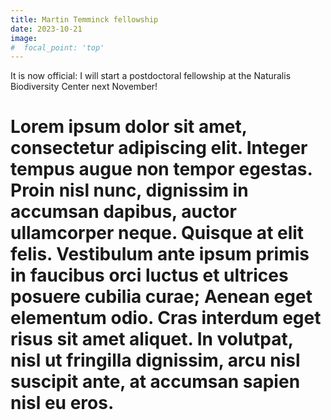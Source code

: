 ```yaml
---
title: Martin Temminck fellowship
date: 2023-10-21
image:
#  focal_point: 'top'
---
```


It is now official: I will start a postdoctoral fellowship at the Naturalis Biodiversity Center next November!

<!--more-->

# Lorem ipsum dolor sit amet, consectetur adipiscing elit. Integer tempus augue non tempor egestas. Proin nisl nunc, dignissim in accumsan dapibus, auctor ullamcorper neque. Quisque at elit felis. Vestibulum ante ipsum primis in faucibus orci luctus et ultrices posuere cubilia curae; Aenean eget elementum odio. Cras interdum eget risus sit amet aliquet. In volutpat, nisl ut fringilla dignissim, arcu nisl suscipit ante, at accumsan sapien nisl eu eros.